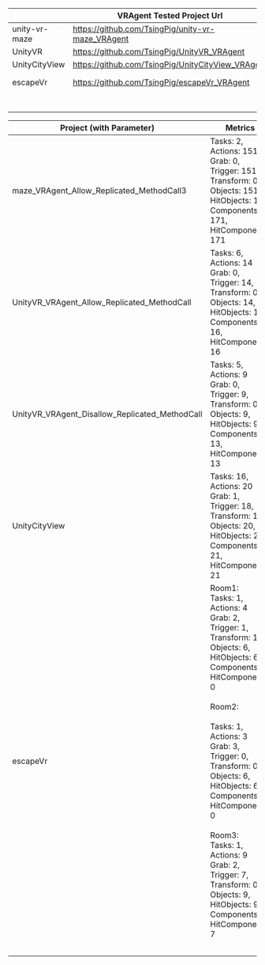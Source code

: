 



|               | VRAgent Tested Project Url                        | Originial Project Url                                  |
| ------------- | ------------------------------------------------- | ------------------------------------------------------ |
| unity-vr-maze | https://github.com/TsingPig/unity-vr-maze_VRAgent | https://sites.google.com/view/vrguide2023              |
| UnityVR       | https://github.com/TsingPig/UnityVR_VRAgent       | https://sites.google.com/view/vrguide2023              |
| UnityCityView | https://github.com/TsingPig/UnityCityView_VRAgent | https://sites.google.com/view/vrguide2023              |
| escapeVr      | https://github.com/TsingPig/escapeVr_VRAgent      | https://github.com/milocartal/escapeVr [Unaccessiable] |
|               |                                                   |                                                        |
|               |                                                   |                                                        |
|               |                                                   |                                                        |
|               |                                                   |                                                        |
|               |                                                   |                                                        |
|               |                                                   |                                                        |

| Project (with Parameter)                       | Metrics                                                      | Coverage                                                     | Url                                                          |
| ---------------------------------------------- | ------------------------------------------------------------ | ------------------------------------------------------------ | ------------------------------------------------------------ |
| maze_VRAgent_Allow_Replicated_MethodCall3      | Tasks: 2, Actions: 151<br/>Grab: 0, Trigger: 151, Transform: 0<br/>Objects: 151, HitObjects: 145<br/>Components: 171, HitComponents: 171 | Line coverage: 84.8% (213 of 251)<br />Method coverage:85.2% (29 of 34) | [Summary - Coverage Report](https://tsingpig.github.io/files/Experiment_Result/maze_VRAgent_Allow_Replicated_MethodCall3/Report/index.html) |
| UnityVR_VRAgent_Allow_Replicated_MethodCall    | Tasks: 6, Actions: 14<br/>Grab: 0, Trigger: 14, Transform: 0<br/>Objects: 14, HitObjects: 12<br/>Components: 16, HitComponents: 16 | Line coverage: 85.1% (46 of 54)<br />Method coverage: 92.3% (12 of 13) | [Summary - Coverage Report](https://tsingpig.github.io/files/Experiment_Result/UnityVR_VRAgent_Allow_Replicated_MethodCall/Report/index.html) |
| UnityVR_VRAgent_Disallow_Replicated_MethodCall | Tasks: 5, Actions: 9<br/>Grab: 0, Trigger: 9, Transform: 0<br/>Objects: 9, HitObjects: 9<br/>Components: 13, HitComponents: 13 | Line coverage: 68.5% (37 of 54)<br />Method coverage: 84.6% (11 of 13) | [Summary - Coverage Report](https://tsingpig.github.io/files/Experiment_Result/UnityVR_VRAgent_Disallow_Replicated_MethodCall/Report/index.html) |
| UnityCityView                                  | Tasks: 16, Actions: 20<br/>Grab: 1, Trigger: 18, Transform: 1<br/>Objects: 20, HitObjects: 20<br/>Components: 21, HitComponents: 21 | Line coverage: 93% (148 of 159)<br />Method coverage:100% (37 of 37) | [Summary - Coverage Report](https://tsingpig.github.io/files/Experiment_Result/UnityCityView/Report/index.html) |
| escapeVr                                       | Room1: <br />Tasks: 1, Actions: 4<br/>Grab: 2, Trigger: 1, Transform: 1<br/>Objects: 6, HitObjects: 6<br/>Components: 0, HitComponents: 0<br /><br />Room2:<br /><br />Tasks: 1, Actions: 3<br/>Grab: 3, Trigger: 0, Transform: 0<br/>Objects: 6, HitObjects: 6<br/>Components: 0, HitComponents: 0<br /><br />Room3: <br />Tasks: 1, Actions: 9<br/>Grab: 2, Trigger: 7, Transform: 0<br/>Objects: 9, HitObjects: 9<br/>Components: 7, HitComponents: 7 | Line coverage: 100% (106 of 106)<br />Method coverage: 100% (19 of 19) | [Summary - Coverage Report](https://tsingpig.github.io/files/Experiment_Result/escapeVr/Report/index.html) |
|                                                |                                                              |                                                              |                                                              |
|                                                |                                                              |                                                              |                                                              |
|                                                |                                                              |                                                              |                                                              |
|                                                |                                                              |                                                              |                                                              |
|                                                |                                                              |                                                              |                                                              |